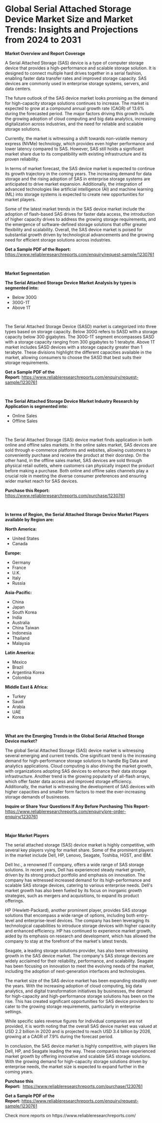 <p><h1>Global Serial Attached Storage Device Market Size and Market Trends: Insights and Projections from 2024 to 2031</h1></p><p><strong>Market Overview and Report Coverage</strong></p>
<p><p>A Serial Attached Storage (SAS) device is a type of computer storage device that provides a high-performance and scalable storage solution. It is designed to connect multiple hard drives together in a serial fashion, enabling faster data transfer rates and improved storage capacity. SAS devices are commonly used in enterprise storage systems, servers, and data centers.</p><p>The future outlook of the SAS device market looks promising as the demand for high-capacity storage solutions continues to increase. The market is expected to grow at a compound annual growth rate (CAGR) of 13.6% during the forecasted period. The major factors driving this growth include the growing adoption of cloud computing and big data analytics, increasing digitalization across industries, and the need for reliable and scalable storage solutions.</p><p>Currently, the market is witnessing a shift towards non-volatile memory express (NVMe) technology, which provides even higher performance and lower latency compared to SAS. However, SAS still holds a significant market share due to its compatibility with existing infrastructure and its proven reliability.</p><p>In terms of market forecast, the SAS device market is expected to continue its growth trajectory in the coming years. The increasing demand for data storage and the rising adoption of SAS in enterprise storage systems are anticipated to drive market expansion. Additionally, the integration of advanced technologies like artificial intelligence (AI) and machine learning (ML) into storage systems is expected to create new opportunities for market players.</p><p>Some of the latest market trends in the SAS device market include the adoption of flash-based SAS drives for faster data access, the introduction of higher capacity drives to address the growing storage requirements, and the emergence of software-defined storage solutions that offer greater flexibility and scalability. Overall, the SAS device market is poised for substantial growth driven by technological advancements and the growing need for efficient storage solutions across industries.</p></p>
<p><strong>Get a Sample PDF of the Report:</strong> <a href="https://www.reliableresearchreports.com/enquiry/request-sample/1230761">https://www.reliableresearchreports.com/enquiry/request-sample/1230761</a></p>
<p>&nbsp;</p>
<p><strong>Market Segmentation</strong></p>
<p><strong>The Serial Attached Storage Device Market Analysis by types is segmented into:</strong></p>
<p><ul><li>Below 300G</li><li>300G-1T</li><li>Above 1T</li></ul></p>
<p>&nbsp;</p>
<p><p>The Serial Attached Storage Device (SASD) market is categorized into three types based on storage capacity. Below 300G refers to SASD with a storage capacity below 300 gigabytes. The 300G-1T segment encompasses SASD with a storage capacity ranging from 300 gigabytes to 1 terabyte. Above 1T market includes SASD devices with a storage capacity greater than 1 terabyte. These divisions highlight the different capacities available in the market, allowing consumers to choose the SASD that best suits their storage requirements.</p></p>
<p><strong>Get a Sample PDF of the Report:</strong>&nbsp;<a href="https://www.reliableresearchreports.com/enquiry/request-sample/1230761">https://www.reliableresearchreports.com/enquiry/request-sample/1230761</a></p>
<p>&nbsp;</p>
<p><strong>The Serial Attached Storage Device Market Industry Research by Application is segmented into:</strong></p>
<p><ul><li>Online Sales</li><li>Offline Sales</li></ul></p>
<p>&nbsp;</p>
<p><p>The Serial Attached Storage (SAS) device market finds application in both online and offline sales markets. In the online sales market, SAS devices are sold through e-commerce platforms and websites, allowing customers to conveniently purchase and receive the product at their doorstep. On the other hand, in the offline sales market, SAS devices are sold through physical retail outlets, where customers can physically inspect the product before making a purchase. Both online and offline sales channels play a crucial role in meeting the diverse consumer preferences and ensuring wider market reach for SAS devices.</p></p>
<p><strong>Purchase this Report:</strong>&nbsp; <a href="https://www.reliableresearchreports.com/purchase/1230761">https://www.reliableresearchreports.com/purchase/1230761</a></p>
<p>&nbsp;</p>
<p><strong>In terms of Region, the Serial Attached Storage Device Market Players available by Region are:</strong></p>
<p>
    <p> <strong> North America: </strong>
        <ul>
            <li>United States</li>
            <li>Canada</li>
        </ul>
        </p> 
    <p> <strong> Europe: </strong>
        <ul>
            <li>Germany</li>
            <li>France</li>
            <li>U.K.</li>
            <li>Italy</li>
            <li>Russia</li>
        </ul>
        </p> 
    <p> <strong> Asia-Pacific: </strong>
        <ul>
            <li>China</li>
            <li>Japan</li>
            <li>South Korea</li>
            <li>India</li>
            <li>Australia</li>
            <li>China Taiwan</li>
            <li>Indonesia</li>
            <li>Thailand</li>
            <li>Malaysia</li>
        </ul>
        </p> 
    <p> <strong> Latin America: </strong>
        <ul>
            <li>Mexico</li>
            <li>Brazil</li>
            <li>Argentina Korea</li>
            <li>Colombia</li>
        </ul>
        </p> 
    <p> <strong> Middle East & Africa: </strong>
        <ul>
            <li>Turkey</li>
            <li>Saudi</li>
            <li>Arabia</li>
            <li>UAE</li>
            <li>Korea</li>
        </ul>
    </p>
    </p>
<p>&nbsp;</p>
<p><strong>What are the Emerging Trends in the Global Serial Attached Storage Device market?</strong></p>
<p><p>The global Serial Attached Storage (SAS) device market is witnessing several emerging and current trends. One significant trend is the increasing demand for high-performance storage solutions to handle Big Data and analytics applications. Cloud computing is also driving the market growth, with organizations adopting SAS devices to enhance their data storage infrastructure. Another trend is the growing popularity of all-flash arrays, which offer faster data access and improved storage efficiency. Additionally, the market is witnessing the development of SAS devices with higher capacities and smaller form factors to meet the ever-increasing storage demands of businesses.</p></p>
<p><strong>Inquire or Share Your Questions If Any Before Purchasing This Report</strong>- <a href="https://www.reliableresearchreports.com/enquiry/pre-order-enquiry/1230761">https://www.reliableresearchreports.com/enquiry/pre-order-enquiry/1230761</a></p>
<p>&nbsp;</p>
<p><strong>Major Market Players</strong></p>
<p><p>The serial attached storage (SAS) device market is highly competitive, with several key players vying for market share. Some of the prominent players in the market include Dell, HP, Lenovo, Seagate, Toshiba, HGST, and IBM. </p><p>Dell Inc., a renowned IT company, offers a wide range of SAS storage solutions. In recent years, Dell has experienced steady market growth, driven by its strong product portfolio and emphasis on innovation. The company has witnessed increased demand for its high-performance and scalable SAS storage devices, catering to various enterprise needs. Dell's market growth has also been fueled by its focus on inorganic growth strategies, such as mergers and acquisitions, to expand its product offerings.</p><p>HP (Hewlett-Packard), another prominent player, provides SAS storage solutions that encompass a wide range of options, including both entry-level and enterprise-level devices. The company has been leveraging its technological capabilities to introduce storage devices with higher capacity and enhanced efficiency. HP has continued to experience market growth, aided by its emphasis on research and development, which has allowed the company to stay at the forefront of the market's latest trends.</p><p>Seagate, a leading storage solutions provider, has also been witnessing growth in the SAS device market. The company's SAS storage devices are widely acclaimed for their reliability, performance, and scalability. Seagate has been focusing on innovation to meet the evolving needs of the market, including the adoption of next-generation interfaces and technologies.</p><p>The market size of the SAS device market has been expanding steadily over the years. With the increasing adoption of cloud computing, big data analytics, and digital transformation initiatives by businesses, the demand for high-capacity and high-performance storage solutions has been on the rise. This has created significant opportunities for SAS device providers to cater to the growing storage requirements, particularly in enterprise settings.</p><p>While specific sales revenue figures for individual companies are not provided, it is worth noting that the overall SAS device market was valued at USD 2.2 billion in 2020 and is projected to reach USD 3.4 billion by 2026, growing at a CAGR of 7.9% during the forecast period.</p><p>In conclusion, the SAS device market is highly competitive, with players like Dell, HP, and Seagate leading the way. These companies have experienced market growth by offering innovative and scalable SAS storage solutions. With the growing demand for high-capacity storage solutions driven by enterprise needs, the market size is expected to expand further in the coming years.</p></p>
<p><strong>Purchase this Report:</strong>&nbsp;&nbsp;<a href="https://www.reliableresearchreports.com/purchase/1230761">https://www.reliableresearchreports.com/purchase/1230761</a></p>
<p></p>
<p><strong>Get a Sample PDF of the Report:</strong>&nbsp;<a href="https://www.reliableresearchreports.com/enquiry/request-sample/1230761">https://www.reliableresearchreports.com/enquiry/request-sample/1230761</a></p>
<p>Check more reports on https://www.reliableresearchreports.com/</p>
